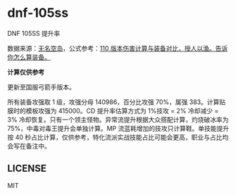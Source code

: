 # dnf-105ss

DNF 105SS 提升率

数据来源：[无名空岛](https://www.skycity.top:8016/dictionary?from=home)，公式参考：[110 版本伤害计算与装备对比，授人以渔。告诉你怎么算装备。](https://bbs.colg.cn/thread-8672452-1-1.html)

**计算仅供参考**

更新至国服弓箭手版本。

所有装备攻强取 1 级，攻强分母 140986，百分比攻强 70%，属强 383。计算贴膜时的模板攻强为 415000。CD 提升率估算方式为 1%技攻 = 2% 冷却减少 = 3% 冷却恢复。只有一个领主怪物。异常流提升根据大众搭配计算，灼烧破冰率为 75%，中毒对毒王提升会单独计算。MP 流蓝耗增加的技攻只计算鞋。单技能提升按 40 秒占比计算，仅供参考，特化流派实战技能占比可能会更高，职业与占比均会写在备注中。

## LICENSE

MIT
